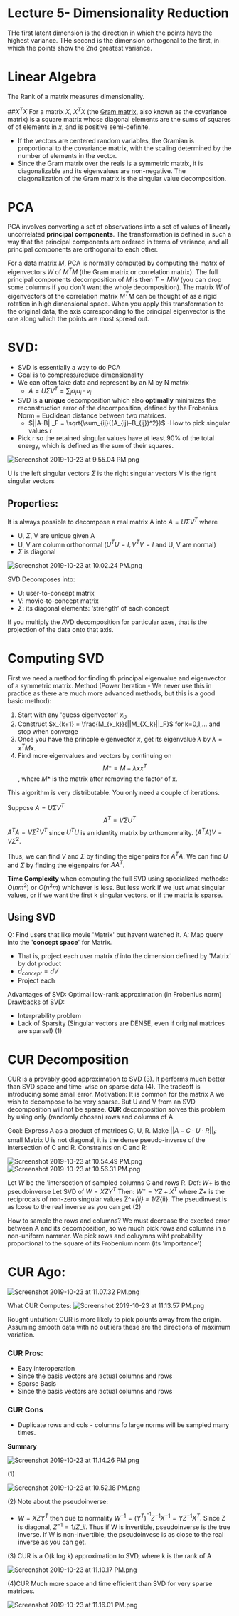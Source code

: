 # Lecture 5-  Dimensionality Reduction

THe first latent dimension is the direction in which the points have the highest variance. THe second is the dimension orthogonal to the first, in which the points show the 2nd greatest variance.

# Linear Algebra
The Rank of a matrix measures dimensionality.

##$X^TX$
For a matrix $X$, $X^TX$ (the [Gram matrix](https://en.wikipedia.org/wiki/Gramian_matrix), also known as the covariance matrix) is a square matrix whose diagonal elements are the sums of squares of of elements in $x$, and  is positive semi-definite.
- If the vectors are centered random variables, the Gramian is proportional to the covariance matrix, with the scaling determined by the number of elements in the vector.
- Since the Gram matrix over the reals is a symmetric matrix, it is diagonalizable and its eigenvalues are non-negative. The diagonalization of the Gram matrix is the singular value decomposition.

# PCA
PCA involves converting a set of observations into a set of values of linearly uncorrelated **principal components**. The transformation is defined in such a way that the principal components are ordered in terms of variance, and all principal components are orthogonal to each other. 

For a data matrix $M$, PCA is normally computed by computing the matrx of eigenvectors $W$ of $M^TM$ (the Gram matrix or correlation matrix). The full principal components decomposition of $M$ is then $T=MW$ (you can drop some columns if you don't want the whole decomposition). The matrix $W$ of eigenvectors of the correlation matrix $M^TM$ can be thought of as a rigid rotation in high dimensional space.  When you apply this transformation to the original data, the axis corresponding to the principal eigenvector is the one along which the points are most spread out.

# SVD:
- SVD is essentially a way to do PCA
- Goal is to compress/reduce dimensionality
- We can often take data and represent by an M by N matrix
  - $A = U \Sigma V^T = \sum_i\sigma_i u_i \cdot v_i$
-  SVD is a **unique** decomposition which also **optimally** minimizes the reconstruction error of the decomposition, defined by the Frobenius Norm = Euclidean distance between two matrices.
    - $||A-B||_F = \sqrt{\sum_{ij}{(A_{ij}-B_{ij})^2}}$
-How to pick singular values r
  - Pick r so the retained singular values have at least 90% of the total energy, which is defined as the sum of their squares.





![Screenshot 2019-10-23 at 9.55.04 PM.png](resources/5F756B561D6F7945C1E6B80D6DBF30CA.png)

U is the left singular vectors
$\Sigma$ is the right singular vectors
V is the right singular vectors

## Properties:
It is always possible to decompose a real matrix A into $A = U \Sigma V^T$ where
- U, $\Sigma$, V are unique given A
- U, V are column orthonormal ($U^TU=I, V^TV=I$ and U, V are normal)
- $\Sigma$ is diagonal

![Screenshot 2019-10-23 at 10.02.24 PM.png](resources/3DBDA7091595270609867989A67F2A68.png)

SVD Decomposes into:
- U: user-to-concept matrix
- V: movie-to-concept matrix
- $\Sigma$: its diagonal elements: ‘strength’ of each concept 

If you multiply the AVD decomposition for particular axes, that is the projection of the data onto that axis.

# Computing SVD
First we need a method for finding th principal eigenvalue and eigenvector of a symmetric matrix.
  Method (Power Iteration - We never use this in practice as there are much more advanced methods, but this is a good basic method):
  1. Start with any 'guess eigenvector' $x_0$
  2. Construct $x_{k+1} = \frac{M_{x_k}}{||M_{X_k}||_F}$ for k=0,1,... and stop when converge
  3. Once you have the princple eigenvector $x$, get its eigenvalue $\lambda$ by $\lambda = x^TMx$.  
  4. Find more eigenvalues and vectors by continuing on
      $$M* = M-\lambda x x^T$$, where $M*$ is the matrix after removing the factor of x.

This algorithm is very distributable. You only need a couple of iterations.

Suppose $A=U\Sigma V^T$
$$A^T = V\Sigma U^T$$
$A^TA = V \Sigma^2V^T$ since $U^TU$ is an identity matrix by orthonormality.
$(A^TA)V=V\Sigma^2$. 

Thus, we can find $V$ and $\Sigma$ by finding the eigenpairs for $A^TA$.
We can find $U$ and $\Sigma$ by finding the eigenpairs for $AA^T$.

**Time Complexity** when computing the full SVD using specialized methods: $O(nm^2)$ or $O(n^2m)$ whichever is less. But less work if we just wnat singular values, or if we want the first k singular vectors, or if the matrix is sparse.

## Using SVD
Q: Find users that like movie 'Matrix' but havent watched it.
A: Map query into the '**concept space**' for Matrix.
  - That is, project each user matrix $d$ into the dimension defined by 'Matrix' by dot product
  - $d_{concept} = dV$
  - Project each 


Advantages of SVD: Optimal low-rank approximation (in Frobenius norm)
Drawbacks of SVD:
- Interprability problem
- Lack of Sparsity (Singular vectors are DENSE, even if original matrices are sparse!) (1)


# CUR Decomposition
CUR is a provably good approximation to SVD (3). It performs much better than SVD space and time-wise on sparse data (4). The tradeoff is introducing some small error. 
Motivation: It is common for the matrix A we wish to decompose to be very sparse. But U and V from an SVD decomposition will not be sparse. **CUR** decomposition solves this problem by using only (randomly chosen) rows and columns of A.

Goal: Express A as a product of matrices C, U, R.
  Make $||A - C\cdot U\cdot R||_F$ small
  Matrix U is not diagonal, it is the dense pseudo-inverse of the intersection of C and R.
  Constraints on C and R:

![Screenshot 2019-10-23 at 10.54.49 PM.png](resources/595F105B0E276CC236CD10A9A1B325E5.png)![Screenshot 2019-10-23 at 10.56.31 PM.png](resources/2029991877F0B89CB1E7395E91AF6677.png)

Let $W$ be the 'intersection of sampled columns C and rows R.
Def: $W+$ is the pseudoinverse
  Let SVD of $W = XZY^T$
  Then: $W^+ = YZ+X^T$
  where $Z+$ is the reciprocals of non-zero singular values Z^+_{ii} = 1/Z_{ii}. The pseudinvest is as lcose to the real inverse as you can get (2)

How to sample the rows and columns? We must decrease the exected error between A and its decomposition, so we much pick rows and columns in a non-uniform nammer. We pick rows and coluymns wiht probability proportional to the square of its Frobenium norm (its 'importance')

# CUR Ago:

![Screenshot 2019-10-23 at 11.07.32 PM.png](resources/0DA8A325D519274B1ABE3594C57B5B4E.png)

What CUR Computes: ![Screenshot 2019-10-23 at 11.13.57 PM.png](resources/356ED26ABC360C1EC38509F3C169CEC1.png)

Rought untuition: CUR is more likely to pick poiunts away from the origin. Assuming smooth data with no outliers these are the directions of maximum variation.

### CUR Pros:

- Easy interoperation
 - Since the basis vectors are actual columns and rows
- Sparse Basis
 - Since the basis vectors are actual columns and rows

### CUR Cons
 - Duplicate rows and cols - columns fo large norms will be sampled many times.



**Summary**

![Screenshot 2019-10-23 at 11.14.26 PM.png](resources/D760D338DD2BE0B617D85022AE6AA6F7.png)

(1)

![Screenshot 2019-10-23 at 10.52.18 PM.png](resources/12CFADDAEEA5698B506A7E21F914D4AA.png)

(2) Note about the pseudoinverse:

 - $W=XZY^T$ then due to normality $W^{-1} = (Y^T)^^{-1}Z^{-1}X^{-1} = YZ^{-1}X^T$. Since Z is diagonal, $Z^{-1}=1/Z\_{ii}$. Thus if W is invertible, pseudoinverse is the true inverse. If W is non-invertible, the pseudoinvese is as close to the real inverse as you can get.

(3) CUR is a O(k log k) approximation to SVD, where k is the rank of A

![Screenshot 2019-10-23 at 11.10.17 PM.png](resources/9D52DF8E3CF5924CE965E737B50543DF.png)

(4)CUR Much more space and time efficient than SVD for very sparse matrices.

![Screenshot 2019-10-23 at 11.16.01 PM.png](resources/F3DB11C45851169C14C622668983EAA1.png)